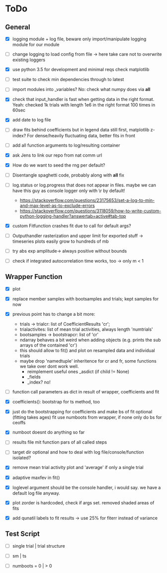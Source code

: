ToDo
====

General
-------

- [x] logging module + log file, beware only import/manipulate logging module for our module
- [ ] change logging to load config from file -> here take care not to overwrite existing loggers
- [x] use python 3.5 for development and minimal reqs check matplotlib
- [ ] test suite to check min dependencies through to latest
- [ ] import modules into _variables? No: check what numpy does via __all__
- [x] check that input_handler is fast when getting data in the right format. Yeah: checked 1k trials with length 1e6 in the right format 100 times in 60sec
- [x] add date to log file
- [ ] draw fits behind coefficients but in legend data still first, matplotlib z-index? For dense/heavily fluctuating data, better fits in front
- [ ] add all function arguments to log/resulting container
- [x] ask Jens to link our repo from nat comm url
- [x] How do we want to seed the rng per default?
- [ ] Disentangle spaghetti code, probably along with __all__ fix
- [ ] log.status or log.progress that does not appear in files. maybe we can have this guy as console logger only with \r by default!
    - https://stackoverflow.com/questions/23175653/set-a-log-to-min-and-max-level-as-to-exclude-errors
    - https://stackoverflow.com/questions/3118059/how-to-write-custom-python-logging-handler?answertab=active#tab-top

- [x] custom Fitfunction crashes fit due to call for default args?
- [ ] Outputhandler rasterization and upper limit for exported stuff -> timeseries plots easily grow to hundreds of mb
- [ ] try abs exp amplitude-> always positive without bounds
- [ ] check if integrated autocorrelation time works, too -> only m < 1

Wrapper Function
----------------

- [x] plot
- [x] replace member samples with bootsamples and trials; kept samples for now
- [x] previous point has to change a bit more:
	* trials -> trialcr: list of CoefficientResults 'cr';
	* trialactivites: list of mean trial activities, always length 'numtrials'
	* bootsamples -> bootstrapcr: list of 'cr'
	* ndarray behaves a bit weird when adding objects (e.g. prints the sub arrays of the contained 'cr')
	* this should allow to fit() and plot on resampled data and individual trials
	* maybe drop 'namedtuple' inheritence for cr and fr, some functions we take over dont work well.
		- reimplement useful ones _asdict (if child != None)
		- _fields
		- _index? no!
- [ ] function call parameters as dict in result of wrapper, coefficients and fit
- [x] coefficients(): bootstrap for ts method, too
- [x] just do the bootstrapping for coefficients and make bs of fit optional (fitting takes ages)
      fit use numboots from wrapper, if none only do bs for ceoffs
- [x] numboot doesnt do anything so far
- [ ] results file mit function pars of all called steps
- [ ] target dir optional and how to deal with log file/console/function isolated?
- [x] remove mean trial activity plot and 'average' if only a single trial
- [x] adaptive maxfev in fit()
- [x] loglevel argument should be the console handler, i would say. we have a default log file anyway.
- [x] plot zorder is hardcoded, check if args set.  removed shaded areas of fits
- [x] add qunatil labels to fit results -> use 25% for fiterr instead of variance


Test Script
-----------
- [ ] single trial | trial structure
- [ ] sm | ts
- [ ] numboots = 0 | > 0

